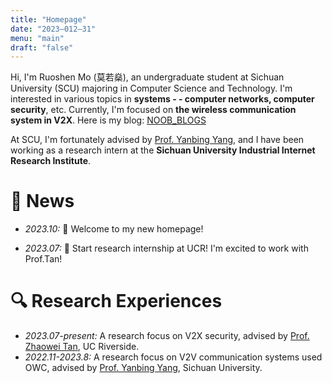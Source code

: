 ```yaml
---
title: "Homepage"
date: "2023–012–31"
menu: "main"
draft: "false"
---
```


Hi, I'm Ruoshen Mo (莫若燊), an undergraduate student at Sichuan University (SCU) majoring in Computer Science and Technology. I'm interested in various topics in **systems - - computer networks, computer security**, etc. Currently, I'm focused on **the wireless communication system in V2X**. Here is my blog: [NOOB_BLOGS](./rickroll/)

At SCU, I'm fortunately advised by [Prof. Yanbing Yang](https://scholar.google.com/citations?user=qpLuOggAAAAJ), and I have been working as a research intern at the **Sichuan University Industrial Internet Research Institute**.

# 📢 News
<!-- - *2023.12:* 🎉 One paper about C-V2X is submitted to NDSS VehicleSec'2024！ -->
- *2023.10:* 🎉 Welcome to my new homepage!
<!-- - *2023.08:* 🎉 My first paper has been submitted to IEEE ICC'2024! -->
- *2023.07:* 🎉 Start research internship at UCR! I'm excited to work with Prof.Tan!

# 🔍 Research Experiences
- *2023.07-present:* A research focus on V2X security, advised by [Prof. Zhaowei Tan](https://cs.ucr.edu/~ztan/), UC Riverside.
- *2022.11-2023.8:* A research focus on V2V communication systems used OWC, advised by [Prof. Yanbing Yang](https://scholar.google.com/citations?user=qpLuOggAAAAJ), Sichuan University.

<script type='text/javascript' id='mapmyvisitors' src='https://mapmyvisitors.com/map.js?cl=080808&w=a&t=tt&d=f8qWx_QFphcnlZIXLc9q7HdY1ARjP0tCgLI5w_STvy4&co=ffffff&cmo=3acc3a&cmn=ff5353&ct=050000'></script>
